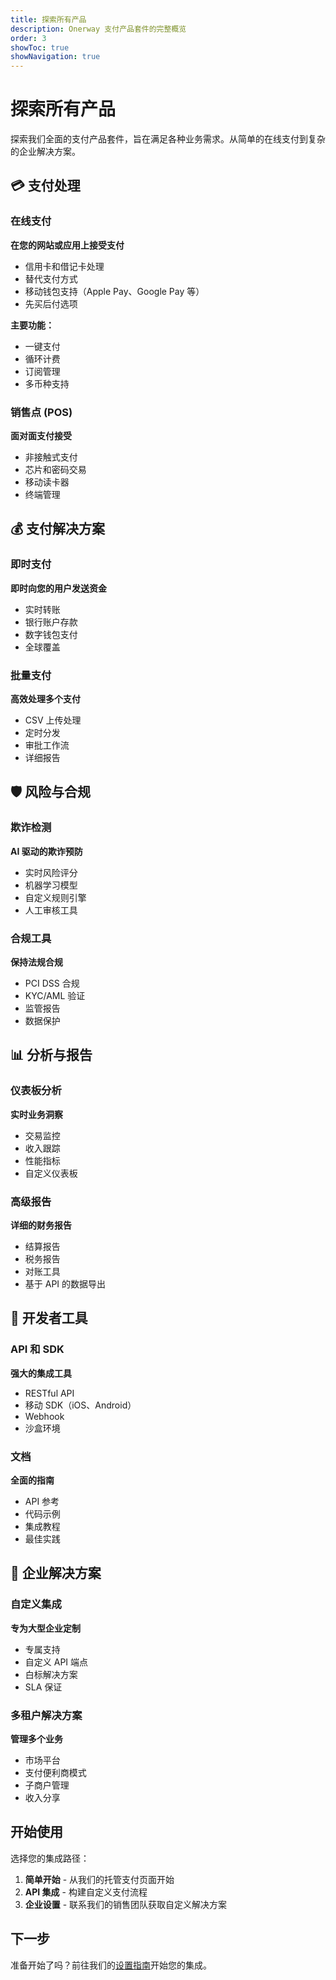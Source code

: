 ```yaml
---
title: 探索所有产品
description: Onerway 支付产品套件的完整概览
order: 3
showToc: true
showNavigation: true
---
```


# 探索所有产品

探索我们全面的支付产品套件，旨在满足各种业务需求。从简单的在线支付到复杂的企业解决方案。

## 💳 支付处理

### 在线支付

**在您的网站或应用上接受支付**

- 信用卡和借记卡处理
- 替代支付方式
- 移动钱包支持（Apple Pay、Google Pay 等）
- 先买后付选项

**主要功能：**

- 一键支付
- 循环计费
- 订阅管理
- 多币种支持

### 销售点 (POS)

**面对面支付接受**

- 非接触式支付
- 芯片和密码交易
- 移动读卡器
- 终端管理

## 💰 支付解决方案

### 即时支付

**即时向您的用户发送资金**

- 实时转账
- 银行账户存款
- 数字钱包支付
- 全球覆盖

### 批量支付

**高效处理多个支付**

- CSV 上传处理
- 定时分发
- 审批工作流
- 详细报告

## 🛡️ 风险与合规

### 欺诈检测

**AI 驱动的欺诈预防**

- 实时风险评分
- 机器学习模型
- 自定义规则引擎
- 人工审核工具

### 合规工具

**保持法规合规**

- PCI DSS 合规
- KYC/AML 验证
- 监管报告
- 数据保护

## 📊 分析与报告

### 仪表板分析

**实时业务洞察**

- 交易监控
- 收入跟踪
- 性能指标
- 自定义仪表板

### 高级报告

**详细的财务报告**

- 结算报告
- 税务报告
- 对账工具
- 基于 API 的数据导出

## 🔧 开发者工具

### API 和 SDK

**强大的集成工具**

- RESTful API
- 移动 SDK（iOS、Android）
- Webhook
- 沙盒环境

### 文档

**全面的指南**

- API 参考
- 代码示例
- 集成教程
- 最佳实践

## 🏢 企业解决方案

### 自定义集成

**专为大型企业定制**

- 专属支持
- 自定义 API 端点
- 白标解决方案
- SLA 保证

### 多租户解决方案

**管理多个业务**

- 市场平台
- 支付便利商模式
- 子商户管理
- 收入分享

## 开始使用

选择您的集成路径：

1. **简单开始** - 从我们的托管支付页面开始
2. **API 集成** - 构建自定义支付流程
3. **企业设置** - 联系我们的销售团队获取自定义解决方案

## 下一步

准备开始了吗？前往我们的[设置指南](./set-up/)开始您的集成。
